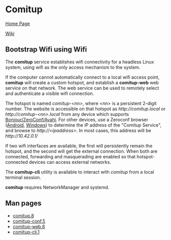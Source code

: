 



Comitup
======

[Home Page](https://davesteele.github.io/comitup/)

[Wiki](https://github.com/davesteele/comitup/wiki)

Bootstrap Wifi using Wifi
-------------------------

The __comitup__ service establishes wifi connectivity for a headless Linux
system, using wifi as the only access mechanism to the system.

If the computer cannot automatically connect to a local wifi access point,
__comitup__ will create a custom hotspot, and establish a __comitup-web__
web service on that network. The web service can be used to remotely select
and authenticate a visible wifi connection. 

The hotspot is named _comitup-&lt;nn&gt;_, where _&lt;nn&gt;_ is a
persistent 2-digit number. The website is accessible on that hotspot as
_ht&#8203;tp://comitup.local_ or _ht&#8203;tp://comitup-&lt;nn&gt;.local_
from any device which supports [Bonjour/ZeroConf/Avahi][zeroconf]. For
other devices, use a Zeroconf browser ([Android][], [Windows][]) to
determine the IP address of the "Comitup Service", and browse to
_http&#58;//&lt;ipaddress&gt;_. In most cases, this address will be _http&#58;//10.42.0.1/_

If two wifi interfaces are available, the first will persistently remain
the hotspot, and the second will get the external connection. When both
are connected, forwarding and masquerading are enabled so that
hotspot-connected devices can access external networks.

[zeroconf]: https://en.wikipedia.org/wiki/Zero-configuration_networking
[Android]: https://play.google.com/store/apps/details?id=com.melloware.zeroconf&hl=en
[Windows]: http://hobbyistsoftware.com/bonjourbrowser

The __comitup-cli__ utility is available to interact with _comitup_ from a
local terminal session.

__comitup__ requires NetworkManager and systemd.

Man pages
---------

* [comitup.8](https://davesteele.github.io/comitup/man/comitup.8.html)
* [comitup-conf.5](https://davesteele.github.io/comitup/man/comitup-conf.5.html)
* [comitup-web.8](https://davesteele.github.io/comitup/man/comitup-web.8.html)
* [comitup-cli.1](https://davesteele.github.io/comitup/man/comitup-cli.1.html)
